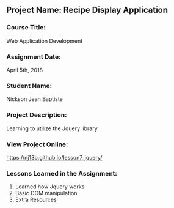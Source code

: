 ## Project Name:  Recipe Display Application

### Course Title:
Web Application Development

### Assignment Date:  
April 5th, 2018

### Student Name:  
Nickson Jean Baptiste

### Project Description:
Learning to utilize the Jquery library.

### View Project Online:
https://nj13b.github.io/lesson7_jquery/

### Lessons Learned in the Assignment:
1. Learned how Jquery works
2. Basic DOM manipulation
3. Extra Resources

